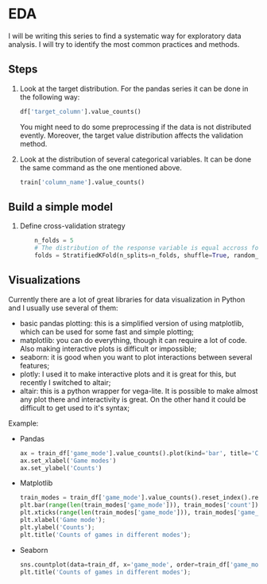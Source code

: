 # EDA

I will be writing this series to find a systematic way for exploratory data analysis. I will try to identify the most common practices and methods. 

## Steps

1. Look at the target distribution. For the pandas series it can be done in the following way:

    ```python
    df['target_column'].value_counts()
    ```
    You might need to do some preprocessing if the data is not distributed evently. Moreover, the target value distribution affects the validation method. 

2. Look at the distribution of several categorical variables. It can be done the same command as the one mentioned above.
    ```python
    train['column_name'].value_counts()
    ```

## Build a simple model
1. Define cross-validation strategy
    ```python
        n_folds = 5
        # The distribution of the response variable is equal accross folds in statified folds.
        folds = StratifiedKFold(n_splits=n_folds, shuffle=True, random_state=17)

    ```


## Visualizations

Currently there are a lot of great libraries for data visualization in Python and I usually use several of them:

- basic pandas plotting: this is a simplified version of using matplotlib, which can be used for some fast and simple plotting;
- matplotlib: you can do everything, though it can require a lot of code. Also making interactive plots is difficult or impossible;
- seaborn: it is good when you want to plot interactions between several features;
- plotly: I used it to make interactive plots and it is great for this, but recently I switched to altair;
- altair: this is a python wrapper for vega-lite. It is possible to make almost any plot there and interactivity is great. On the other hand it could be difficult to get used to it's syntax;

Example:
- Pandas
    ```python
    ax = train_df['game_mode'].value_counts().plot(kind='bar', title='Count of games in different modes')
    ax.set_xlabel('Game modes')
    ax.set_ylabel('Counts')
    ```
- Matplotlib
    ```python
    train_modes = train_df['game_mode'].value_counts().reset_index().rename(columns={'index': 'game_mode', 'game_mode': 'count'})
    plt.bar(range(len(train_modes['game_mode'])), train_modes['count']);
    plt.xticks(range(len(train_modes['game_mode'])), train_modes['game_mode']);
    plt.xlabel('Game mode');
    plt.ylabel('Counts');
    plt.title('Counts of games in different modes');
    ```
- Seaborn
    ```python
    sns.countplot(data=train_df, x='game_mode', order=train_df['game_mode'].value_counts().index);
    plt.title('Counts of games in different modes');
    ```
